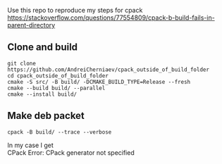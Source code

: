 Use this repo to reproduce my steps for cpack https://stackoverflow.com/questions/77554809/cpack-b-build-fails-in-parent-directory
## Clone and build
```
git clone https://github.com/AndreiCherniaev/cpack_outside_of_build_folder
cd cpack_outside_of_build_folder
cmake -S src/ -B build/ -DCMAKE_BUILD_TYPE=Release --fresh
cmake --build build/ --parallel
cmake --install build/
```
## Make deb packet
```
cpack -B build/ --trace --verbose
```
In my case I get  
CPack Error: CPack generator not specified
